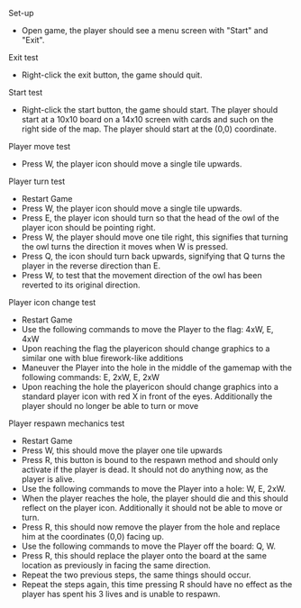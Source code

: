 Set-up
- Open game, the player should see a menu screen with "Start" and "Exit".

Exit test
- Right-click the exit button, the game should quit.

Start test
- Right-click the start button, the game should start. 
The player should start at a 10x10 board on a 14x10 screen 
with cards and such on the right side of the map. The player
should start at the (0,0) coordinate.

Player move test
- Press W, the player icon should move a single tile upwards.

Player turn test
- Restart Game
- Press W, the player icon should move a single tile upwards.
- Press E, the player icon should turn so that the head of the
owl of the player icon should be pointing right.
- Press W, the player should move one tile right, this signifies
that turning the owl turns the direction it moves when W is
pressed.
- Press Q, the icon should turn back upwards, signifying that
Q turns the player in the reverse direction than E.
- Press W, to test that the movement direction of the owl has
been reverted to its original direction.

Player icon change test
- Restart Game
- Use the following commands to move the Player to the flag:
4xW, E, 4xW
- Upon reaching the flag the playericon should change graphics
to a similar one with blue firework-like additions
- Maneuver the Player into the hole in the middle of the gamemap
with the following commands: E, 2xW, E, 2xW
- Upon reaching the hole the playericon should change graphics
into a standard player icon with red X in front of the eyes.
Additionally the player should no longer be able to turn or move

Player respawn mechanics test
- Restart Game
- Press W, this should move the player one tile upwards
- Press R, this button is bound to the respawn method and
should only activate if the player is dead. It should not
do anything now, as the player is alive.
- Use the following commands to move the Player into a hole:
W, E, 2xW.
- When the player reaches the hole, the player should die and
this should reflect on the player icon. Additionally it should
not be able to move or turn.
- Press R, this should now remove the player from the hole and
replace him at the coordinates (0,0) facing up.
- Use the following commands to move the Player off the board:
Q, W.
- Press R, this should replace the player onto the board at
the same location as previously in facing the same direction.
- Repeat the two previous steps, the same things should occur.
- Repeat the steps again, this time pressing R should have no
effect as the player has spent his 3 lives and is unable to
respawn.